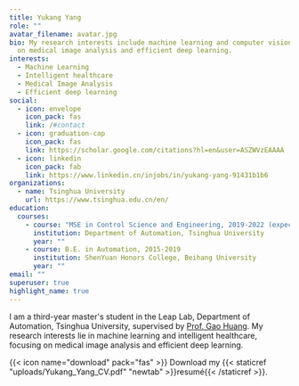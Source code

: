 ```yaml
---
title: Yukang Yang
role: ""
avatar_filename: avatar.jpg
bio: My research interests include machine learning and computer vision, mainly
  on medical image analysis and efficient deep learning.
interests:
  - Machine Learning
  - Intelligent healthcare
  - Medical Image Analysis
  - Efficient deep learning
social:
  - icon: envelope
    icon_pack: fas
    link: /#contact
  - icon: graduation-cap
    icon_pack: fas
    link: https://scholar.google.com/citations?hl=en&user=ASZWVzEAAAA
  - icon: linkedin
    icon_pack: fab
    link: https://www.linkedin.cn/injobs/in/yukang-yang-91431b1b6
organizations:
  - name: Tsinghua University
    url: https://www.tsinghua.edu.cn/en/
education:
  courses:
    - course: "MSE in Control Science and Engineering, 2019-2022 (expected) "
      institution: Department of Automation, Tsinghua University
      year: ""
    - course: B.E. in Automation, 2015-2019
      institution: ShenYuan Honors College, Beihang University
      year: ""
email: ""
superuser: true
highlight_name: true
---
```

I am a third-year master's student in the Leap Lab, Department of Automation, Tsinghua University, supervised by [Prof. Gao Huang](http://www.gaohuang.net/). My research interests lie in machine learning and intelligent healthcare, focusing on medical image analysis and efficient deep learning.

{{< icon name="download" pack="fas" >}} Download my {{< staticref "uploads/Yukang_Yang_CV.pdf" "newtab" >}}resumé{{< /staticref >}}.